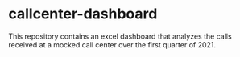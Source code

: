 # callcenter-dashboard
This repository contains an excel dashboard that analyzes the calls received at  a mocked call center over the first quarter of 2021.
